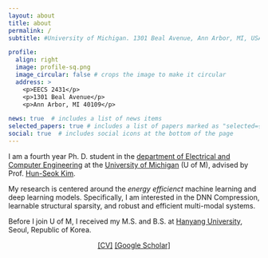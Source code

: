 ```yaml
---
layout: about
title: about
permalink: /
subtitle: #University of Michigan. 1301 Beal Avenue, Ann Arbor, MI, USA. 

profile:
  align: right
  image: profile-sq.png
  image_circular: false # crops the image to make it circular
  address: >
    <p>EECS 2431</p>
    <p>1301 Beal Avenue</p>
    <p>Ann Arbor, MI 40109</p>

news: true  # includes a list of news items
selected_papers: true # includes a list of papers marked as "selected={true}"
social: true  # includes social icons at the bottom of the page
---
```


I am a fourth year Ph. D. student in the [department of Electrical and Computer Engineering](http://ece.engin.umich.edu) at the [University of Michigan](https://umich.edu) (U of M), advised by Prof. [Hun-Seok Kim](https://kim.engin.umich.edu).

My research is centered around the *energy efficienct* machine learning and deep learning models. Specifically, I am interested in the DNN Compression, learnable structural sparsity, and robust and efficient multi-modal systems. 

Before I join U of M, I received my M.S. and B.S. at [Hanyang University](https://www.hanyang.ac.kr/web/eng), Seoul, Republic of Korea.

<div align="center">

[[CV]](https://changwoolee.github.io/assets/pdf/CV_CL.pdf)  [[Google Scholar]](https://scholar.google.com/citations?user=Do2NTNsAAAAJ&hl=en) 

</div>